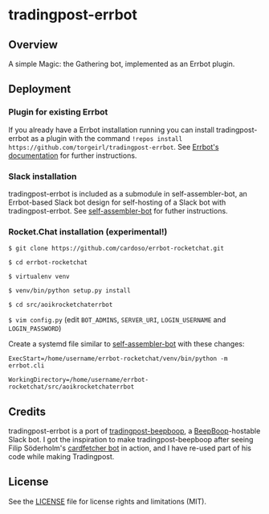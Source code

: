 tradingpost-errbot
=============

## Overview
A simple Magic: the Gathering bot, implemented as an Errbot plugin.

## Deployment 
### Plugin for existing Errbot
If you already have a Errbot installation running you can install tradingpost-errbot as a plugin with the command `!repos install https://github.com/torgeirl/tradingpost-errbot`. See [Errbot's documentation](http://errbot.io/en/latest/user_guide/administration.html) for further instructions.

### Slack installation
tradingpost-errbot is included as a submodule in self-assembler-bot, an Errbot-based Slack bot design for self-hosting of a Slack bot with tradingpost-errbot. See [self-assembler-bot](https://github.com/torgeirl/self-assembler-bot) for futher instructions.

### Rocket.Chat installation (experimental!)
`$ git clone https://github.com/cardoso/errbot-rocketchat.git`

`$ cd errbot-rocketchat`

`$ virtualenv venv`

`$ venv/bin/python setup.py install`

`$ cd src/aoikrocketchaterrbot`

`$ vim config.py` (edit `BOT_ADMINS`, `SERVER_URI`, `LOGIN_USERNAME` and `LOGIN_PASSWORD`)

Create a systemd file similar to [self-assembler-bot](https://github.com/torgeirl/self-assembler-bot#configure-deamon) with these changes:

`ExecStart=/home/username/errbot-rocketchat/venv/bin/python -m errbot.cli`

`WorkingDirectory=/home/username/errbot-rocketchat/src/aoikrocketchaterrbot`

## Credits
tradingpost-errbot is a port of [tradingpost-beepboop](https://github.com/torgeirl/tradingpost-beepboop), a [BeepBoop](https://beepboophq.com/docs/article/overview)-hostable Slack bot. I got the inspiration to make tradingpost-beepboop after seeing Filip Söderholm's [cardfetcher bot](https://github.com/fiso/cardfetcher) in action, and I have re-used part of his code while making Tradingpost.

## License
See the [LICENSE](LICENSE.md) file for license rights and limitations (MIT).
